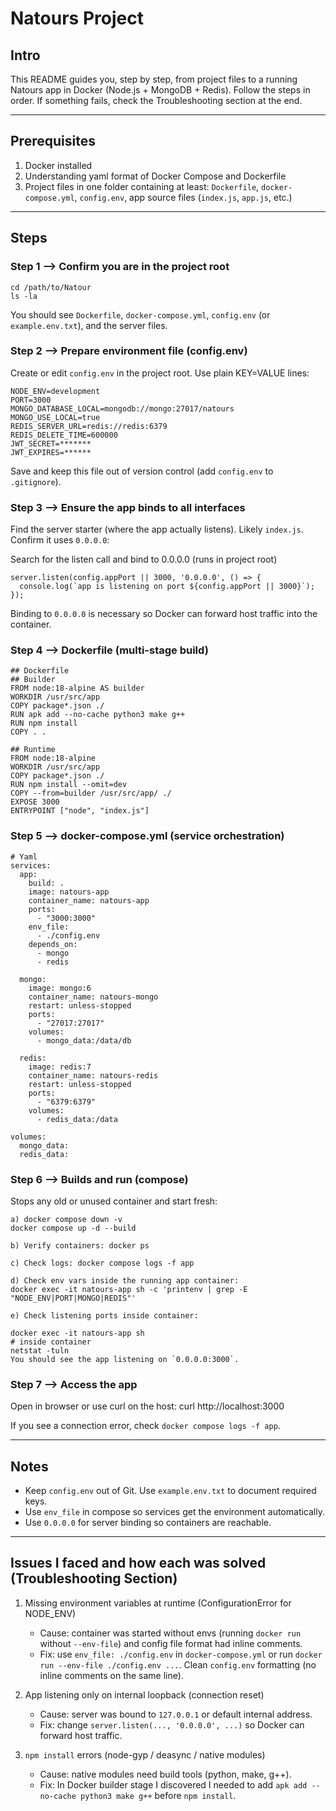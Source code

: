# Natours Project

## Intro

This README guides you, step by step, from project files to a running Natours app in Docker (Node.js + MongoDB + Redis). Follow the steps in order. If something fails, check the Troubleshooting section at the end.

-----------------------------------
## Prerequisites

1. Docker installed
2. Understanding yaml format of Docker Compose and Dockerfile
3. Project files in one folder containing at least: `Dockerfile`, `docker-compose.yml`, `config.env`, app source files (`index.js`, `app.js`, etc.)

----------------------------------
## Steps

### Step 1 —> Confirm you are in the project root
```
cd /path/to/Natour
ls -la
```
You should see `Dockerfile`, `docker-compose.yml`, `config.env` (or `example.env.txt`), and the server files.

### Step 2 —> Prepare environment file (config.env)

Create or edit `config.env` in the project root. Use plain KEY=VALUE lines:
```
NODE_ENV=development
PORT=3000
MONGO_DATABASE_LOCAL=mongodb://mongo:27017/natours
MONGO_USE_LOCAL=true
REDIS_SERVER_URL=redis://redis:6379
REDIS_DELETE_TIME=600000
JWT_SECRET=*******
JWT_EXPIRES=******
```
Save and keep this file out of version control (add `config.env` to `.gitignore`).

### Step 3 —> Ensure the app binds to all interfaces

Find the server starter (where the app actually listens). Likely `index.js`. Confirm it uses `0.0.0.0`:


Search for the listen call and bind to 0.0.0.0 (runs in project root)
```
server.listen(config.appPort || 3000, '0.0.0.0', () => {
  console.log(`app is listening on port ${config.appPort || 3000}`);
});
```
Binding to `0.0.0.0` is necessary so Docker can forward host traffic into the container.

### Step 4 —> Dockerfile (multi-stage build)
```
## Dockerfile
## Builder
FROM node:18-alpine AS builder
WORKDIR /usr/src/app
COPY package*.json ./
RUN apk add --no-cache python3 make g++
RUN npm install
COPY . .

## Runtime
FROM node:18-alpine
WORKDIR /usr/src/app
COPY package*.json ./
RUN npm install --omit=dev
COPY --from=builder /usr/src/app/ ./
EXPOSE 3000
ENTRYPOINT ["node", "index.js"]
```
### Step 5 —> docker-compose.yml (service orchestration)
```
# Yaml
services:
  app:
    build: .
    image: natours-app
    container_name: natours-app
    ports:
      - "3000:3000"
    env_file:
      - ./config.env
    depends_on:
      - mongo
      - redis

  mongo:
    image: mongo:6
    container_name: natours-mongo
    restart: unless-stopped
    ports:
      - "27017:27017"
    volumes:
      - mongo_data:/data/db

  redis:
    image: redis:7
    container_name: natours-redis
    restart: unless-stopped
    ports:
      - "6379:6379"
    volumes:
      - redis_data:/data

volumes:
  mongo_data:
  redis_data:
```
### Step 6 —> Builds and run (compose)

Stops any old or unused container and start fresh:
```
a) docker compose down -v
docker compose up -d --build

b) Verify containers: docker ps

c) Check logs: docker compose logs -f app

d) Check env vars inside the running app container: 
docker exec -it natours-app sh -c 'printenv | grep -E "NODE_ENV|PORT|MONGO|REDIS"'

e) Check listening ports inside container:

docker exec -it natours-app sh
# inside container
netstat -tuln
You should see the app listening on `0.0.0.0:3000`.
```
### Step 7 —> Access the app

Open in browser or use curl on the host:
curl http://localhost:3000

If you see a connection error, check `docker compose logs -f app`.

------------------------------

## Notes

* Keep `config.env` out of Git. Use `example.env.txt` to document required keys.
* Use `env_file` in compose so services get the environment automatically.
* Use `0.0.0.0` for server binding so containers are reachable.

------------------------------

## Issues I faced and how each was solved (Troubleshooting Section)

1. Missing environment variables at runtime (ConfigurationError for NODE\_ENV)

   * Cause: container was started without envs (running `docker run` without `--env-file`) and config file format had inline comments.
   * Fix: use `env_file: ./config.env` in `docker-compose.yml` or run `docker run --env-file ./config.env ...`. Clean `config.env` formatting (no inline comments on the same line).

2. App listening only on internal loopback (connection reset)

   * Cause: server was bound to `127.0.0.1` or default internal address.
   * Fix: change `server.listen(..., '0.0.0.0', ...)` so Docker can forward host traffic.

3. `npm install` errors (node-gyp / deasync / native modules)

   * Cause: native modules need build tools (python, make, g++).
   * Fix: In Docker builder stage I discovered I needed to add `apk add --no-cache python3 make g++` before `npm install`.


